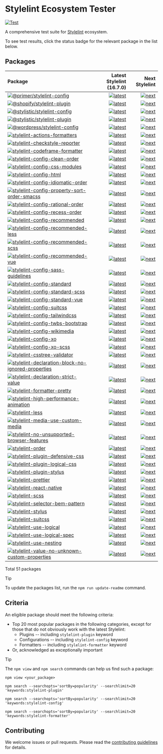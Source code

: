 # Stylelint Ecosystem Tester

[![Test](https://github.com/stylelint/stylelint-ecosystem-tester/actions/workflows/test.yml/badge.svg)](https://github.com/stylelint/stylelint-ecosystem-tester/actions/workflows/test.yml)

A comprehensive test suite for [Stylelint](https://stylelint.io) ecosystem.

To see test results, click the status badge for the relevant package in the list below.

## Packages

<!-- START:PACKAGES -->

| Package                                                                                                                                                                                                                     |                                                                                                                                                                                                                                                                                                               Latest Stylelint (16.7.0) |                                                                                                                                                                                                                                                                                                                    Next Stylelint |
| :-------------------------------------------------------------------------------------------------------------------------------------------------------------------------------------------------------------------------- | --------------------------------------------------------------------------------------------------------------------------------------------------------------------------------------------------------------------------------------------------------------------------------------------------------------------------------------: | --------------------------------------------------------------------------------------------------------------------------------------------------------------------------------------------------------------------------------------------------------------------------------------------------------------------------------: |
| [![@primer/stylelint-config](https://img.shields.io/npm/v/@primer/stylelint-config.svg)](https://www.npmjs.com/package/@primer/stylelint-config)                                                                            |                                                     [![latest](https://github.com/stylelint/stylelint-ecosystem-tester/actions/workflows/test-package-000-primer-stylelint-config.latest.yml/badge.svg)](https://github.com/stylelint/stylelint-ecosystem-tester/actions/workflows/test-package-000-primer-stylelint-config.latest.yml) |                                                     [![next](https://github.com/stylelint/stylelint-ecosystem-tester/actions/workflows/test-package-000-primer-stylelint-config.next.yml/badge.svg)](https://github.com/stylelint/stylelint-ecosystem-tester/actions/workflows/test-package-000-primer-stylelint-config.next.yml) |
| [![@shopify/stylelint-plugin](https://img.shields.io/npm/v/@shopify/stylelint-plugin.svg)](https://www.npmjs.com/package/@shopify/stylelint-plugin)                                                                         |                                                   [![latest](https://github.com/stylelint/stylelint-ecosystem-tester/actions/workflows/test-package-001-shopify-stylelint-plugin.latest.yml/badge.svg)](https://github.com/stylelint/stylelint-ecosystem-tester/actions/workflows/test-package-001-shopify-stylelint-plugin.latest.yml) |                                                   [![next](https://github.com/stylelint/stylelint-ecosystem-tester/actions/workflows/test-package-001-shopify-stylelint-plugin.next.yml/badge.svg)](https://github.com/stylelint/stylelint-ecosystem-tester/actions/workflows/test-package-001-shopify-stylelint-plugin.next.yml) |
| [![@stylistic/stylelint-config](https://img.shields.io/npm/v/@stylistic/stylelint-config.svg)](https://www.npmjs.com/package/@stylistic/stylelint-config)                                                                   |                                               [![latest](https://github.com/stylelint/stylelint-ecosystem-tester/actions/workflows/test-package-002-stylistic-stylelint-config.latest.yml/badge.svg)](https://github.com/stylelint/stylelint-ecosystem-tester/actions/workflows/test-package-002-stylistic-stylelint-config.latest.yml) |                                               [![next](https://github.com/stylelint/stylelint-ecosystem-tester/actions/workflows/test-package-002-stylistic-stylelint-config.next.yml/badge.svg)](https://github.com/stylelint/stylelint-ecosystem-tester/actions/workflows/test-package-002-stylistic-stylelint-config.next.yml) |
| [![@stylistic/stylelint-plugin](https://img.shields.io/npm/v/@stylistic/stylelint-plugin.svg)](https://www.npmjs.com/package/@stylistic/stylelint-plugin)                                                                   |                                               [![latest](https://github.com/stylelint/stylelint-ecosystem-tester/actions/workflows/test-package-003-stylistic-stylelint-plugin.latest.yml/badge.svg)](https://github.com/stylelint/stylelint-ecosystem-tester/actions/workflows/test-package-003-stylistic-stylelint-plugin.latest.yml) |                                               [![next](https://github.com/stylelint/stylelint-ecosystem-tester/actions/workflows/test-package-003-stylistic-stylelint-plugin.next.yml/badge.svg)](https://github.com/stylelint/stylelint-ecosystem-tester/actions/workflows/test-package-003-stylistic-stylelint-plugin.next.yml) |
| [![@wordpress/stylelint-config](https://img.shields.io/npm/v/@wordpress/stylelint-config.svg)](https://www.npmjs.com/package/@wordpress/stylelint-config)                                                                   |                                               [![latest](https://github.com/stylelint/stylelint-ecosystem-tester/actions/workflows/test-package-004-wordpress-stylelint-config.latest.yml/badge.svg)](https://github.com/stylelint/stylelint-ecosystem-tester/actions/workflows/test-package-004-wordpress-stylelint-config.latest.yml) |                                               [![next](https://github.com/stylelint/stylelint-ecosystem-tester/actions/workflows/test-package-004-wordpress-stylelint-config.next.yml/badge.svg)](https://github.com/stylelint/stylelint-ecosystem-tester/actions/workflows/test-package-004-wordpress-stylelint-config.next.yml) |
| [![stylelint-actions-formatters](https://img.shields.io/npm/v/stylelint-actions-formatters.svg)](https://www.npmjs.com/package/stylelint-actions-formatters)                                                                |                                           [![latest](https://github.com/stylelint/stylelint-ecosystem-tester/actions/workflows/test-package-005-stylelint-actions-formatters.latest.yml/badge.svg)](https://github.com/stylelint/stylelint-ecosystem-tester/actions/workflows/test-package-005-stylelint-actions-formatters.latest.yml) |                                           [![next](https://github.com/stylelint/stylelint-ecosystem-tester/actions/workflows/test-package-005-stylelint-actions-formatters.next.yml/badge.svg)](https://github.com/stylelint/stylelint-ecosystem-tester/actions/workflows/test-package-005-stylelint-actions-formatters.next.yml) |
| [![stylelint-checkstyle-reporter](https://img.shields.io/npm/v/stylelint-checkstyle-reporter.svg)](https://www.npmjs.com/package/stylelint-checkstyle-reporter)                                                             |                                         [![latest](https://github.com/stylelint/stylelint-ecosystem-tester/actions/workflows/test-package-006-stylelint-checkstyle-reporter.latest.yml/badge.svg)](https://github.com/stylelint/stylelint-ecosystem-tester/actions/workflows/test-package-006-stylelint-checkstyle-reporter.latest.yml) |                                         [![next](https://github.com/stylelint/stylelint-ecosystem-tester/actions/workflows/test-package-006-stylelint-checkstyle-reporter.next.yml/badge.svg)](https://github.com/stylelint/stylelint-ecosystem-tester/actions/workflows/test-package-006-stylelint-checkstyle-reporter.next.yml) |
| [![stylelint-codeframe-formatter](https://img.shields.io/npm/v/stylelint-codeframe-formatter.svg)](https://www.npmjs.com/package/stylelint-codeframe-formatter)                                                             |                                         [![latest](https://github.com/stylelint/stylelint-ecosystem-tester/actions/workflows/test-package-007-stylelint-codeframe-formatter.latest.yml/badge.svg)](https://github.com/stylelint/stylelint-ecosystem-tester/actions/workflows/test-package-007-stylelint-codeframe-formatter.latest.yml) |                                         [![next](https://github.com/stylelint/stylelint-ecosystem-tester/actions/workflows/test-package-007-stylelint-codeframe-formatter.next.yml/badge.svg)](https://github.com/stylelint/stylelint-ecosystem-tester/actions/workflows/test-package-007-stylelint-codeframe-formatter.next.yml) |
| [![stylelint-config-clean-order](https://img.shields.io/npm/v/stylelint-config-clean-order.svg)](https://www.npmjs.com/package/stylelint-config-clean-order)                                                                |                                           [![latest](https://github.com/stylelint/stylelint-ecosystem-tester/actions/workflows/test-package-008-stylelint-config-clean-order.latest.yml/badge.svg)](https://github.com/stylelint/stylelint-ecosystem-tester/actions/workflows/test-package-008-stylelint-config-clean-order.latest.yml) |                                           [![next](https://github.com/stylelint/stylelint-ecosystem-tester/actions/workflows/test-package-008-stylelint-config-clean-order.next.yml/badge.svg)](https://github.com/stylelint/stylelint-ecosystem-tester/actions/workflows/test-package-008-stylelint-config-clean-order.next.yml) |
| [![stylelint-config-css-modules](https://img.shields.io/npm/v/stylelint-config-css-modules.svg)](https://www.npmjs.com/package/stylelint-config-css-modules)                                                                |                                           [![latest](https://github.com/stylelint/stylelint-ecosystem-tester/actions/workflows/test-package-009-stylelint-config-css-modules.latest.yml/badge.svg)](https://github.com/stylelint/stylelint-ecosystem-tester/actions/workflows/test-package-009-stylelint-config-css-modules.latest.yml) |                                           [![next](https://github.com/stylelint/stylelint-ecosystem-tester/actions/workflows/test-package-009-stylelint-config-css-modules.next.yml/badge.svg)](https://github.com/stylelint/stylelint-ecosystem-tester/actions/workflows/test-package-009-stylelint-config-css-modules.next.yml) |
| [![stylelint-config-html](https://img.shields.io/npm/v/stylelint-config-html.svg)](https://www.npmjs.com/package/stylelint-config-html)                                                                                     |                                                         [![latest](https://github.com/stylelint/stylelint-ecosystem-tester/actions/workflows/test-package-010-stylelint-config-html.latest.yml/badge.svg)](https://github.com/stylelint/stylelint-ecosystem-tester/actions/workflows/test-package-010-stylelint-config-html.latest.yml) |                                                         [![next](https://github.com/stylelint/stylelint-ecosystem-tester/actions/workflows/test-package-010-stylelint-config-html.next.yml/badge.svg)](https://github.com/stylelint/stylelint-ecosystem-tester/actions/workflows/test-package-010-stylelint-config-html.next.yml) |
| [![stylelint-config-idiomatic-order](https://img.shields.io/npm/v/stylelint-config-idiomatic-order.svg)](https://www.npmjs.com/package/stylelint-config-idiomatic-order)                                                    |                                   [![latest](https://github.com/stylelint/stylelint-ecosystem-tester/actions/workflows/test-package-011-stylelint-config-idiomatic-order.latest.yml/badge.svg)](https://github.com/stylelint/stylelint-ecosystem-tester/actions/workflows/test-package-011-stylelint-config-idiomatic-order.latest.yml) |                                   [![next](https://github.com/stylelint/stylelint-ecosystem-tester/actions/workflows/test-package-011-stylelint-config-idiomatic-order.next.yml/badge.svg)](https://github.com/stylelint/stylelint-ecosystem-tester/actions/workflows/test-package-011-stylelint-config-idiomatic-order.next.yml) |
| [![stylelint-config-property-sort-order-smacss](https://img.shields.io/npm/v/stylelint-config-property-sort-order-smacss.svg)](https://www.npmjs.com/package/stylelint-config-property-sort-order-smacss)                   |             [![latest](https://github.com/stylelint/stylelint-ecosystem-tester/actions/workflows/test-package-012-stylelint-config-property-sort-order-smacss.latest.yml/badge.svg)](https://github.com/stylelint/stylelint-ecosystem-tester/actions/workflows/test-package-012-stylelint-config-property-sort-order-smacss.latest.yml) |             [![next](https://github.com/stylelint/stylelint-ecosystem-tester/actions/workflows/test-package-012-stylelint-config-property-sort-order-smacss.next.yml/badge.svg)](https://github.com/stylelint/stylelint-ecosystem-tester/actions/workflows/test-package-012-stylelint-config-property-sort-order-smacss.next.yml) |
| [![stylelint-config-rational-order](https://img.shields.io/npm/v/stylelint-config-rational-order.svg)](https://www.npmjs.com/package/stylelint-config-rational-order)                                                       |                                     [![latest](https://github.com/stylelint/stylelint-ecosystem-tester/actions/workflows/test-package-013-stylelint-config-rational-order.latest.yml/badge.svg)](https://github.com/stylelint/stylelint-ecosystem-tester/actions/workflows/test-package-013-stylelint-config-rational-order.latest.yml) |                                     [![next](https://github.com/stylelint/stylelint-ecosystem-tester/actions/workflows/test-package-013-stylelint-config-rational-order.next.yml/badge.svg)](https://github.com/stylelint/stylelint-ecosystem-tester/actions/workflows/test-package-013-stylelint-config-rational-order.next.yml) |
| [![stylelint-config-recess-order](https://img.shields.io/npm/v/stylelint-config-recess-order.svg)](https://www.npmjs.com/package/stylelint-config-recess-order)                                                             |                                         [![latest](https://github.com/stylelint/stylelint-ecosystem-tester/actions/workflows/test-package-014-stylelint-config-recess-order.latest.yml/badge.svg)](https://github.com/stylelint/stylelint-ecosystem-tester/actions/workflows/test-package-014-stylelint-config-recess-order.latest.yml) |                                         [![next](https://github.com/stylelint/stylelint-ecosystem-tester/actions/workflows/test-package-014-stylelint-config-recess-order.next.yml/badge.svg)](https://github.com/stylelint/stylelint-ecosystem-tester/actions/workflows/test-package-014-stylelint-config-recess-order.next.yml) |
| [![stylelint-config-recommended](https://img.shields.io/npm/v/stylelint-config-recommended.svg)](https://www.npmjs.com/package/stylelint-config-recommended)                                                                |                                           [![latest](https://github.com/stylelint/stylelint-ecosystem-tester/actions/workflows/test-package-015-stylelint-config-recommended.latest.yml/badge.svg)](https://github.com/stylelint/stylelint-ecosystem-tester/actions/workflows/test-package-015-stylelint-config-recommended.latest.yml) |                                           [![next](https://github.com/stylelint/stylelint-ecosystem-tester/actions/workflows/test-package-015-stylelint-config-recommended.next.yml/badge.svg)](https://github.com/stylelint/stylelint-ecosystem-tester/actions/workflows/test-package-015-stylelint-config-recommended.next.yml) |
| [![stylelint-config-recommended-less](https://img.shields.io/npm/v/stylelint-config-recommended-less.svg)](https://www.npmjs.com/package/stylelint-config-recommended-less)                                                 |                                 [![latest](https://github.com/stylelint/stylelint-ecosystem-tester/actions/workflows/test-package-016-stylelint-config-recommended-less.latest.yml/badge.svg)](https://github.com/stylelint/stylelint-ecosystem-tester/actions/workflows/test-package-016-stylelint-config-recommended-less.latest.yml) |                                 [![next](https://github.com/stylelint/stylelint-ecosystem-tester/actions/workflows/test-package-016-stylelint-config-recommended-less.next.yml/badge.svg)](https://github.com/stylelint/stylelint-ecosystem-tester/actions/workflows/test-package-016-stylelint-config-recommended-less.next.yml) |
| [![stylelint-config-recommended-scss](https://img.shields.io/npm/v/stylelint-config-recommended-scss.svg)](https://www.npmjs.com/package/stylelint-config-recommended-scss)                                                 |                                 [![latest](https://github.com/stylelint/stylelint-ecosystem-tester/actions/workflows/test-package-017-stylelint-config-recommended-scss.latest.yml/badge.svg)](https://github.com/stylelint/stylelint-ecosystem-tester/actions/workflows/test-package-017-stylelint-config-recommended-scss.latest.yml) |                                 [![next](https://github.com/stylelint/stylelint-ecosystem-tester/actions/workflows/test-package-017-stylelint-config-recommended-scss.next.yml/badge.svg)](https://github.com/stylelint/stylelint-ecosystem-tester/actions/workflows/test-package-017-stylelint-config-recommended-scss.next.yml) |
| [![stylelint-config-recommended-vue](https://img.shields.io/npm/v/stylelint-config-recommended-vue.svg)](https://www.npmjs.com/package/stylelint-config-recommended-vue)                                                    |                                   [![latest](https://github.com/stylelint/stylelint-ecosystem-tester/actions/workflows/test-package-018-stylelint-config-recommended-vue.latest.yml/badge.svg)](https://github.com/stylelint/stylelint-ecosystem-tester/actions/workflows/test-package-018-stylelint-config-recommended-vue.latest.yml) |                                   [![next](https://github.com/stylelint/stylelint-ecosystem-tester/actions/workflows/test-package-018-stylelint-config-recommended-vue.next.yml/badge.svg)](https://github.com/stylelint/stylelint-ecosystem-tester/actions/workflows/test-package-018-stylelint-config-recommended-vue.next.yml) |
| [![stylelint-config-sass-guidelines](https://img.shields.io/npm/v/stylelint-config-sass-guidelines.svg)](https://www.npmjs.com/package/stylelint-config-sass-guidelines)                                                    |                                   [![latest](https://github.com/stylelint/stylelint-ecosystem-tester/actions/workflows/test-package-019-stylelint-config-sass-guidelines.latest.yml/badge.svg)](https://github.com/stylelint/stylelint-ecosystem-tester/actions/workflows/test-package-019-stylelint-config-sass-guidelines.latest.yml) |                                   [![next](https://github.com/stylelint/stylelint-ecosystem-tester/actions/workflows/test-package-019-stylelint-config-sass-guidelines.next.yml/badge.svg)](https://github.com/stylelint/stylelint-ecosystem-tester/actions/workflows/test-package-019-stylelint-config-sass-guidelines.next.yml) |
| [![stylelint-config-standard](https://img.shields.io/npm/v/stylelint-config-standard.svg)](https://www.npmjs.com/package/stylelint-config-standard)                                                                         |                                                 [![latest](https://github.com/stylelint/stylelint-ecosystem-tester/actions/workflows/test-package-020-stylelint-config-standard.latest.yml/badge.svg)](https://github.com/stylelint/stylelint-ecosystem-tester/actions/workflows/test-package-020-stylelint-config-standard.latest.yml) |                                                 [![next](https://github.com/stylelint/stylelint-ecosystem-tester/actions/workflows/test-package-020-stylelint-config-standard.next.yml/badge.svg)](https://github.com/stylelint/stylelint-ecosystem-tester/actions/workflows/test-package-020-stylelint-config-standard.next.yml) |
| [![stylelint-config-standard-scss](https://img.shields.io/npm/v/stylelint-config-standard-scss.svg)](https://www.npmjs.com/package/stylelint-config-standard-scss)                                                          |                                       [![latest](https://github.com/stylelint/stylelint-ecosystem-tester/actions/workflows/test-package-021-stylelint-config-standard-scss.latest.yml/badge.svg)](https://github.com/stylelint/stylelint-ecosystem-tester/actions/workflows/test-package-021-stylelint-config-standard-scss.latest.yml) |                                       [![next](https://github.com/stylelint/stylelint-ecosystem-tester/actions/workflows/test-package-021-stylelint-config-standard-scss.next.yml/badge.svg)](https://github.com/stylelint/stylelint-ecosystem-tester/actions/workflows/test-package-021-stylelint-config-standard-scss.next.yml) |
| [![stylelint-config-standard-vue](https://img.shields.io/npm/v/stylelint-config-standard-vue.svg)](https://www.npmjs.com/package/stylelint-config-standard-vue)                                                             |                                         [![latest](https://github.com/stylelint/stylelint-ecosystem-tester/actions/workflows/test-package-022-stylelint-config-standard-vue.latest.yml/badge.svg)](https://github.com/stylelint/stylelint-ecosystem-tester/actions/workflows/test-package-022-stylelint-config-standard-vue.latest.yml) |                                         [![next](https://github.com/stylelint/stylelint-ecosystem-tester/actions/workflows/test-package-022-stylelint-config-standard-vue.next.yml/badge.svg)](https://github.com/stylelint/stylelint-ecosystem-tester/actions/workflows/test-package-022-stylelint-config-standard-vue.next.yml) |
| [![stylelint-config-suitcss](https://img.shields.io/npm/v/stylelint-config-suitcss.svg)](https://www.npmjs.com/package/stylelint-config-suitcss)                                                                            |                                                   [![latest](https://github.com/stylelint/stylelint-ecosystem-tester/actions/workflows/test-package-023-stylelint-config-suitcss.latest.yml/badge.svg)](https://github.com/stylelint/stylelint-ecosystem-tester/actions/workflows/test-package-023-stylelint-config-suitcss.latest.yml) |                                                   [![next](https://github.com/stylelint/stylelint-ecosystem-tester/actions/workflows/test-package-023-stylelint-config-suitcss.next.yml/badge.svg)](https://github.com/stylelint/stylelint-ecosystem-tester/actions/workflows/test-package-023-stylelint-config-suitcss.next.yml) |
| [![stylelint-config-tailwindcss](https://img.shields.io/npm/v/stylelint-config-tailwindcss.svg)](https://www.npmjs.com/package/stylelint-config-tailwindcss)                                                                |                                           [![latest](https://github.com/stylelint/stylelint-ecosystem-tester/actions/workflows/test-package-024-stylelint-config-tailwindcss.latest.yml/badge.svg)](https://github.com/stylelint/stylelint-ecosystem-tester/actions/workflows/test-package-024-stylelint-config-tailwindcss.latest.yml) |                                           [![next](https://github.com/stylelint/stylelint-ecosystem-tester/actions/workflows/test-package-024-stylelint-config-tailwindcss.next.yml/badge.svg)](https://github.com/stylelint/stylelint-ecosystem-tester/actions/workflows/test-package-024-stylelint-config-tailwindcss.next.yml) |
| [![stylelint-config-twbs-bootstrap](https://img.shields.io/npm/v/stylelint-config-twbs-bootstrap.svg)](https://www.npmjs.com/package/stylelint-config-twbs-bootstrap)                                                       |                                     [![latest](https://github.com/stylelint/stylelint-ecosystem-tester/actions/workflows/test-package-025-stylelint-config-twbs-bootstrap.latest.yml/badge.svg)](https://github.com/stylelint/stylelint-ecosystem-tester/actions/workflows/test-package-025-stylelint-config-twbs-bootstrap.latest.yml) |                                     [![next](https://github.com/stylelint/stylelint-ecosystem-tester/actions/workflows/test-package-025-stylelint-config-twbs-bootstrap.next.yml/badge.svg)](https://github.com/stylelint/stylelint-ecosystem-tester/actions/workflows/test-package-025-stylelint-config-twbs-bootstrap.next.yml) |
| [![stylelint-config-wikimedia](https://img.shields.io/npm/v/stylelint-config-wikimedia.svg)](https://www.npmjs.com/package/stylelint-config-wikimedia)                                                                      |                                               [![latest](https://github.com/stylelint/stylelint-ecosystem-tester/actions/workflows/test-package-026-stylelint-config-wikimedia.latest.yml/badge.svg)](https://github.com/stylelint/stylelint-ecosystem-tester/actions/workflows/test-package-026-stylelint-config-wikimedia.latest.yml) |                                               [![next](https://github.com/stylelint/stylelint-ecosystem-tester/actions/workflows/test-package-026-stylelint-config-wikimedia.next.yml/badge.svg)](https://github.com/stylelint/stylelint-ecosystem-tester/actions/workflows/test-package-026-stylelint-config-wikimedia.next.yml) |
| [![stylelint-config-xo](https://img.shields.io/npm/v/stylelint-config-xo.svg)](https://www.npmjs.com/package/stylelint-config-xo)                                                                                           |                                                             [![latest](https://github.com/stylelint/stylelint-ecosystem-tester/actions/workflows/test-package-027-stylelint-config-xo.latest.yml/badge.svg)](https://github.com/stylelint/stylelint-ecosystem-tester/actions/workflows/test-package-027-stylelint-config-xo.latest.yml) |                                                             [![next](https://github.com/stylelint/stylelint-ecosystem-tester/actions/workflows/test-package-027-stylelint-config-xo.next.yml/badge.svg)](https://github.com/stylelint/stylelint-ecosystem-tester/actions/workflows/test-package-027-stylelint-config-xo.next.yml) |
| [![stylelint-config-xo-scss](https://img.shields.io/npm/v/stylelint-config-xo-scss.svg)](https://www.npmjs.com/package/stylelint-config-xo-scss)                                                                            |                                                   [![latest](https://github.com/stylelint/stylelint-ecosystem-tester/actions/workflows/test-package-028-stylelint-config-xo-scss.latest.yml/badge.svg)](https://github.com/stylelint/stylelint-ecosystem-tester/actions/workflows/test-package-028-stylelint-config-xo-scss.latest.yml) |                                                   [![next](https://github.com/stylelint/stylelint-ecosystem-tester/actions/workflows/test-package-028-stylelint-config-xo-scss.next.yml/badge.svg)](https://github.com/stylelint/stylelint-ecosystem-tester/actions/workflows/test-package-028-stylelint-config-xo-scss.next.yml) |
| [![stylelint-csstree-validator](https://img.shields.io/npm/v/stylelint-csstree-validator.svg)](https://www.npmjs.com/package/stylelint-csstree-validator)                                                                   |                                             [![latest](https://github.com/stylelint/stylelint-ecosystem-tester/actions/workflows/test-package-029-stylelint-csstree-validator.latest.yml/badge.svg)](https://github.com/stylelint/stylelint-ecosystem-tester/actions/workflows/test-package-029-stylelint-csstree-validator.latest.yml) |                                             [![next](https://github.com/stylelint/stylelint-ecosystem-tester/actions/workflows/test-package-029-stylelint-csstree-validator.next.yml/badge.svg)](https://github.com/stylelint/stylelint-ecosystem-tester/actions/workflows/test-package-029-stylelint-csstree-validator.next.yml) |
| [![stylelint-declaration-block-no-ignored-properties](https://img.shields.io/npm/v/stylelint-declaration-block-no-ignored-properties.svg)](https://www.npmjs.com/package/stylelint-declaration-block-no-ignored-properties) | [![latest](https://github.com/stylelint/stylelint-ecosystem-tester/actions/workflows/test-package-030-stylelint-declaration-block-no-ignored-properties.latest.yml/badge.svg)](https://github.com/stylelint/stylelint-ecosystem-tester/actions/workflows/test-package-030-stylelint-declaration-block-no-ignored-properties.latest.yml) | [![next](https://github.com/stylelint/stylelint-ecosystem-tester/actions/workflows/test-package-030-stylelint-declaration-block-no-ignored-properties.next.yml/badge.svg)](https://github.com/stylelint/stylelint-ecosystem-tester/actions/workflows/test-package-030-stylelint-declaration-block-no-ignored-properties.next.yml) |
| [![stylelint-declaration-strict-value](https://img.shields.io/npm/v/stylelint-declaration-strict-value.svg)](https://www.npmjs.com/package/stylelint-declaration-strict-value)                                              |                               [![latest](https://github.com/stylelint/stylelint-ecosystem-tester/actions/workflows/test-package-031-stylelint-declaration-strict-value.latest.yml/badge.svg)](https://github.com/stylelint/stylelint-ecosystem-tester/actions/workflows/test-package-031-stylelint-declaration-strict-value.latest.yml) |                               [![next](https://github.com/stylelint/stylelint-ecosystem-tester/actions/workflows/test-package-031-stylelint-declaration-strict-value.next.yml/badge.svg)](https://github.com/stylelint/stylelint-ecosystem-tester/actions/workflows/test-package-031-stylelint-declaration-strict-value.next.yml) |
| [![stylelint-formatter-pretty](https://img.shields.io/npm/v/stylelint-formatter-pretty.svg)](https://www.npmjs.com/package/stylelint-formatter-pretty)                                                                      |                                               [![latest](https://github.com/stylelint/stylelint-ecosystem-tester/actions/workflows/test-package-032-stylelint-formatter-pretty.latest.yml/badge.svg)](https://github.com/stylelint/stylelint-ecosystem-tester/actions/workflows/test-package-032-stylelint-formatter-pretty.latest.yml) |                                               [![next](https://github.com/stylelint/stylelint-ecosystem-tester/actions/workflows/test-package-032-stylelint-formatter-pretty.next.yml/badge.svg)](https://github.com/stylelint/stylelint-ecosystem-tester/actions/workflows/test-package-032-stylelint-formatter-pretty.next.yml) |
| [![stylelint-high-performance-animation](https://img.shields.io/npm/v/stylelint-high-performance-animation.svg)](https://www.npmjs.com/package/stylelint-high-performance-animation)                                        |                           [![latest](https://github.com/stylelint/stylelint-ecosystem-tester/actions/workflows/test-package-033-stylelint-high-performance-animation.latest.yml/badge.svg)](https://github.com/stylelint/stylelint-ecosystem-tester/actions/workflows/test-package-033-stylelint-high-performance-animation.latest.yml) |                           [![next](https://github.com/stylelint/stylelint-ecosystem-tester/actions/workflows/test-package-033-stylelint-high-performance-animation.next.yml/badge.svg)](https://github.com/stylelint/stylelint-ecosystem-tester/actions/workflows/test-package-033-stylelint-high-performance-animation.next.yml) |
| [![stylelint-less](https://img.shields.io/npm/v/stylelint-less.svg)](https://www.npmjs.com/package/stylelint-less)                                                                                                          |                                                                       [![latest](https://github.com/stylelint/stylelint-ecosystem-tester/actions/workflows/test-package-034-stylelint-less.latest.yml/badge.svg)](https://github.com/stylelint/stylelint-ecosystem-tester/actions/workflows/test-package-034-stylelint-less.latest.yml) |                                                                       [![next](https://github.com/stylelint/stylelint-ecosystem-tester/actions/workflows/test-package-034-stylelint-less.next.yml/badge.svg)](https://github.com/stylelint/stylelint-ecosystem-tester/actions/workflows/test-package-034-stylelint-less.next.yml) |
| [![stylelint-media-use-custom-media](https://img.shields.io/npm/v/stylelint-media-use-custom-media.svg)](https://www.npmjs.com/package/stylelint-media-use-custom-media)                                                    |                                   [![latest](https://github.com/stylelint/stylelint-ecosystem-tester/actions/workflows/test-package-035-stylelint-media-use-custom-media.latest.yml/badge.svg)](https://github.com/stylelint/stylelint-ecosystem-tester/actions/workflows/test-package-035-stylelint-media-use-custom-media.latest.yml) |                                   [![next](https://github.com/stylelint/stylelint-ecosystem-tester/actions/workflows/test-package-035-stylelint-media-use-custom-media.next.yml/badge.svg)](https://github.com/stylelint/stylelint-ecosystem-tester/actions/workflows/test-package-035-stylelint-media-use-custom-media.next.yml) |
| [![stylelint-no-unsupported-browser-features](https://img.shields.io/npm/v/stylelint-no-unsupported-browser-features.svg)](https://www.npmjs.com/package/stylelint-no-unsupported-browser-features)                         |                 [![latest](https://github.com/stylelint/stylelint-ecosystem-tester/actions/workflows/test-package-036-stylelint-no-unsupported-browser-features.latest.yml/badge.svg)](https://github.com/stylelint/stylelint-ecosystem-tester/actions/workflows/test-package-036-stylelint-no-unsupported-browser-features.latest.yml) |                 [![next](https://github.com/stylelint/stylelint-ecosystem-tester/actions/workflows/test-package-036-stylelint-no-unsupported-browser-features.next.yml/badge.svg)](https://github.com/stylelint/stylelint-ecosystem-tester/actions/workflows/test-package-036-stylelint-no-unsupported-browser-features.next.yml) |
| [![stylelint-order](https://img.shields.io/npm/v/stylelint-order.svg)](https://www.npmjs.com/package/stylelint-order)                                                                                                       |                                                                     [![latest](https://github.com/stylelint/stylelint-ecosystem-tester/actions/workflows/test-package-037-stylelint-order.latest.yml/badge.svg)](https://github.com/stylelint/stylelint-ecosystem-tester/actions/workflows/test-package-037-stylelint-order.latest.yml) |                                                                     [![next](https://github.com/stylelint/stylelint-ecosystem-tester/actions/workflows/test-package-037-stylelint-order.next.yml/badge.svg)](https://github.com/stylelint/stylelint-ecosystem-tester/actions/workflows/test-package-037-stylelint-order.next.yml) |
| [![stylelint-plugin-defensive-css](https://img.shields.io/npm/v/stylelint-plugin-defensive-css.svg)](https://www.npmjs.com/package/stylelint-plugin-defensive-css)                                                          |                                       [![latest](https://github.com/stylelint/stylelint-ecosystem-tester/actions/workflows/test-package-038-stylelint-plugin-defensive-css.latest.yml/badge.svg)](https://github.com/stylelint/stylelint-ecosystem-tester/actions/workflows/test-package-038-stylelint-plugin-defensive-css.latest.yml) |                                       [![next](https://github.com/stylelint/stylelint-ecosystem-tester/actions/workflows/test-package-038-stylelint-plugin-defensive-css.next.yml/badge.svg)](https://github.com/stylelint/stylelint-ecosystem-tester/actions/workflows/test-package-038-stylelint-plugin-defensive-css.next.yml) |
| [![stylelint-plugin-logical-css](https://img.shields.io/npm/v/stylelint-plugin-logical-css.svg)](https://www.npmjs.com/package/stylelint-plugin-logical-css)                                                                |                                           [![latest](https://github.com/stylelint/stylelint-ecosystem-tester/actions/workflows/test-package-039-stylelint-plugin-logical-css.latest.yml/badge.svg)](https://github.com/stylelint/stylelint-ecosystem-tester/actions/workflows/test-package-039-stylelint-plugin-logical-css.latest.yml) |                                           [![next](https://github.com/stylelint/stylelint-ecosystem-tester/actions/workflows/test-package-039-stylelint-plugin-logical-css.next.yml/badge.svg)](https://github.com/stylelint/stylelint-ecosystem-tester/actions/workflows/test-package-039-stylelint-plugin-logical-css.next.yml) |
| [![stylelint-plugin-stylus](https://img.shields.io/npm/v/stylelint-plugin-stylus.svg)](https://www.npmjs.com/package/stylelint-plugin-stylus)                                                                               |                                                     [![latest](https://github.com/stylelint/stylelint-ecosystem-tester/actions/workflows/test-package-040-stylelint-plugin-stylus.latest.yml/badge.svg)](https://github.com/stylelint/stylelint-ecosystem-tester/actions/workflows/test-package-040-stylelint-plugin-stylus.latest.yml) |                                                     [![next](https://github.com/stylelint/stylelint-ecosystem-tester/actions/workflows/test-package-040-stylelint-plugin-stylus.next.yml/badge.svg)](https://github.com/stylelint/stylelint-ecosystem-tester/actions/workflows/test-package-040-stylelint-plugin-stylus.next.yml) |
| [![stylelint-prettier](https://img.shields.io/npm/v/stylelint-prettier.svg)](https://www.npmjs.com/package/stylelint-prettier)                                                                                              |                                                               [![latest](https://github.com/stylelint/stylelint-ecosystem-tester/actions/workflows/test-package-041-stylelint-prettier.latest.yml/badge.svg)](https://github.com/stylelint/stylelint-ecosystem-tester/actions/workflows/test-package-041-stylelint-prettier.latest.yml) |                                                               [![next](https://github.com/stylelint/stylelint-ecosystem-tester/actions/workflows/test-package-041-stylelint-prettier.next.yml/badge.svg)](https://github.com/stylelint/stylelint-ecosystem-tester/actions/workflows/test-package-041-stylelint-prettier.next.yml) |
| [![stylelint-react-native](https://img.shields.io/npm/v/stylelint-react-native.svg)](https://www.npmjs.com/package/stylelint-react-native)                                                                                  |                                                       [![latest](https://github.com/stylelint/stylelint-ecosystem-tester/actions/workflows/test-package-042-stylelint-react-native.latest.yml/badge.svg)](https://github.com/stylelint/stylelint-ecosystem-tester/actions/workflows/test-package-042-stylelint-react-native.latest.yml) |                                                       [![next](https://github.com/stylelint/stylelint-ecosystem-tester/actions/workflows/test-package-042-stylelint-react-native.next.yml/badge.svg)](https://github.com/stylelint/stylelint-ecosystem-tester/actions/workflows/test-package-042-stylelint-react-native.next.yml) |
| [![stylelint-scss](https://img.shields.io/npm/v/stylelint-scss.svg)](https://www.npmjs.com/package/stylelint-scss)                                                                                                          |                                                                       [![latest](https://github.com/stylelint/stylelint-ecosystem-tester/actions/workflows/test-package-043-stylelint-scss.latest.yml/badge.svg)](https://github.com/stylelint/stylelint-ecosystem-tester/actions/workflows/test-package-043-stylelint-scss.latest.yml) |                                                                       [![next](https://github.com/stylelint/stylelint-ecosystem-tester/actions/workflows/test-package-043-stylelint-scss.next.yml/badge.svg)](https://github.com/stylelint/stylelint-ecosystem-tester/actions/workflows/test-package-043-stylelint-scss.next.yml) |
| [![stylelint-selector-bem-pattern](https://img.shields.io/npm/v/stylelint-selector-bem-pattern.svg)](https://www.npmjs.com/package/stylelint-selector-bem-pattern)                                                          |                                       [![latest](https://github.com/stylelint/stylelint-ecosystem-tester/actions/workflows/test-package-044-stylelint-selector-bem-pattern.latest.yml/badge.svg)](https://github.com/stylelint/stylelint-ecosystem-tester/actions/workflows/test-package-044-stylelint-selector-bem-pattern.latest.yml) |                                       [![next](https://github.com/stylelint/stylelint-ecosystem-tester/actions/workflows/test-package-044-stylelint-selector-bem-pattern.next.yml/badge.svg)](https://github.com/stylelint/stylelint-ecosystem-tester/actions/workflows/test-package-044-stylelint-selector-bem-pattern.next.yml) |
| [![stylelint-stylus](https://img.shields.io/npm/v/stylelint-stylus.svg)](https://www.npmjs.com/package/stylelint-stylus)                                                                                                    |                                                                   [![latest](https://github.com/stylelint/stylelint-ecosystem-tester/actions/workflows/test-package-045-stylelint-stylus.latest.yml/badge.svg)](https://github.com/stylelint/stylelint-ecosystem-tester/actions/workflows/test-package-045-stylelint-stylus.latest.yml) |                                                                   [![next](https://github.com/stylelint/stylelint-ecosystem-tester/actions/workflows/test-package-045-stylelint-stylus.next.yml/badge.svg)](https://github.com/stylelint/stylelint-ecosystem-tester/actions/workflows/test-package-045-stylelint-stylus.next.yml) |
| [![stylelint-suitcss](https://img.shields.io/npm/v/stylelint-suitcss.svg)](https://www.npmjs.com/package/stylelint-suitcss)                                                                                                 |                                                                 [![latest](https://github.com/stylelint/stylelint-ecosystem-tester/actions/workflows/test-package-046-stylelint-suitcss.latest.yml/badge.svg)](https://github.com/stylelint/stylelint-ecosystem-tester/actions/workflows/test-package-046-stylelint-suitcss.latest.yml) |                                                                 [![next](https://github.com/stylelint/stylelint-ecosystem-tester/actions/workflows/test-package-046-stylelint-suitcss.next.yml/badge.svg)](https://github.com/stylelint/stylelint-ecosystem-tester/actions/workflows/test-package-046-stylelint-suitcss.next.yml) |
| [![stylelint-use-logical](https://img.shields.io/npm/v/stylelint-use-logical.svg)](https://www.npmjs.com/package/stylelint-use-logical)                                                                                     |                                                         [![latest](https://github.com/stylelint/stylelint-ecosystem-tester/actions/workflows/test-package-047-stylelint-use-logical.latest.yml/badge.svg)](https://github.com/stylelint/stylelint-ecosystem-tester/actions/workflows/test-package-047-stylelint-use-logical.latest.yml) |                                                         [![next](https://github.com/stylelint/stylelint-ecosystem-tester/actions/workflows/test-package-047-stylelint-use-logical.next.yml/badge.svg)](https://github.com/stylelint/stylelint-ecosystem-tester/actions/workflows/test-package-047-stylelint-use-logical.next.yml) |
| [![stylelint-use-logical-spec](https://img.shields.io/npm/v/stylelint-use-logical-spec.svg)](https://www.npmjs.com/package/stylelint-use-logical-spec)                                                                      |                                               [![latest](https://github.com/stylelint/stylelint-ecosystem-tester/actions/workflows/test-package-048-stylelint-use-logical-spec.latest.yml/badge.svg)](https://github.com/stylelint/stylelint-ecosystem-tester/actions/workflows/test-package-048-stylelint-use-logical-spec.latest.yml) |                                               [![next](https://github.com/stylelint/stylelint-ecosystem-tester/actions/workflows/test-package-048-stylelint-use-logical-spec.next.yml/badge.svg)](https://github.com/stylelint/stylelint-ecosystem-tester/actions/workflows/test-package-048-stylelint-use-logical-spec.next.yml) |
| [![stylelint-use-nesting](https://img.shields.io/npm/v/stylelint-use-nesting.svg)](https://www.npmjs.com/package/stylelint-use-nesting)                                                                                     |                                                         [![latest](https://github.com/stylelint/stylelint-ecosystem-tester/actions/workflows/test-package-049-stylelint-use-nesting.latest.yml/badge.svg)](https://github.com/stylelint/stylelint-ecosystem-tester/actions/workflows/test-package-049-stylelint-use-nesting.latest.yml) |                                                         [![next](https://github.com/stylelint/stylelint-ecosystem-tester/actions/workflows/test-package-049-stylelint-use-nesting.next.yml/badge.svg)](https://github.com/stylelint/stylelint-ecosystem-tester/actions/workflows/test-package-049-stylelint-use-nesting.next.yml) |
| [![stylelint-value-no-unknown-custom-properties](https://img.shields.io/npm/v/stylelint-value-no-unknown-custom-properties.svg)](https://www.npmjs.com/package/stylelint-value-no-unknown-custom-properties)                |           [![latest](https://github.com/stylelint/stylelint-ecosystem-tester/actions/workflows/test-package-050-stylelint-value-no-unknown-custom-properties.latest.yml/badge.svg)](https://github.com/stylelint/stylelint-ecosystem-tester/actions/workflows/test-package-050-stylelint-value-no-unknown-custom-properties.latest.yml) |           [![next](https://github.com/stylelint/stylelint-ecosystem-tester/actions/workflows/test-package-050-stylelint-value-no-unknown-custom-properties.next.yml/badge.svg)](https://github.com/stylelint/stylelint-ecosystem-tester/actions/workflows/test-package-050-stylelint-value-no-unknown-custom-properties.next.yml) |

Total 51 packages

<!-- END:PACKAGES -->

> [!TIP]
> To update the packages list, run the `npm run update-readme` command.

## Criteria

An eligible package should meet the following criteria:

- Top 20 most popular packages in the following categories, except for those that do not obviously work with the latest Stylelint:
  - Plugins -- including `stylelint-plugin` keyword
  - Configurations -- including `stylelint-config` keyword
  - Formatters -- including `stylelint-formatter` keyword
- Or, acknowledged as exceptionally important

> [!TIP]
> The `npm view` and `npm search` commands can help us find such a package:
>
> ```shell
> npm view <your_package>
> ```
>
> ```shell
> npm search --searchopts='sortBy=popularity' --searchlimit=20 'keywords:stylelint-plugin'
> ```
>
> ```shell
> npm search --searchopts='sortBy=popularity' --searchlimit=20 'keywords:stylelint-config'
> ```
>
> ```shell
> npm search --searchopts='sortBy=popularity' --searchlimit=20 'keywords:stylelint-formatter'
> ```

## Contributing

We welcome issues or pull requests. Please read the [contributing guidelines](CONTRIBUTING.md) for details.
